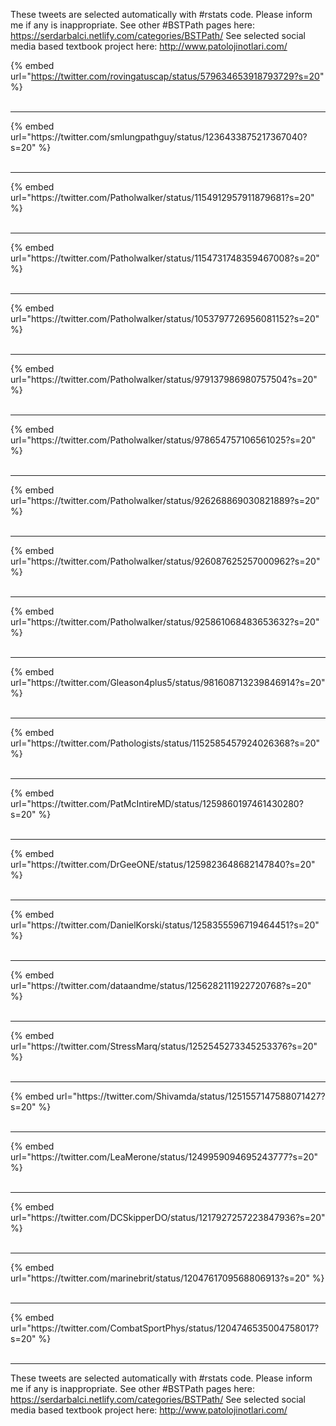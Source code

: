 

These tweets are selected automatically with #rstats code. Please inform me if any is inappropriate.
See other #BSTPath pages here: https://serdarbalci.netlify.com/categories/BSTPath/ 
See selected social media based textbook project here: http://www.patolojinotlari.com/

{% embed url="https://twitter.com/rovingatuscap/status/579634653918793729?s=20" %}<br>
<br>
<hr>
{% embed url="https://twitter.com/smlungpathguy/status/1236433875217367040?s=20" %}<br>
<br>
<hr>
{% embed url="https://twitter.com/Patholwalker/status/1154912957911879681?s=20" %}<br>
<br>
<hr>
{% embed url="https://twitter.com/Patholwalker/status/1154731748359467008?s=20" %}<br>
<br>
<hr>
{% embed url="https://twitter.com/Patholwalker/status/1053797726956081152?s=20" %}<br>
<br>
<hr>
{% embed url="https://twitter.com/Patholwalker/status/979137986980757504?s=20" %}<br>
<br>
<hr>
{% embed url="https://twitter.com/Patholwalker/status/978654757106561025?s=20" %}<br>
<br>
<hr>
{% embed url="https://twitter.com/Patholwalker/status/926268869030821889?s=20" %}<br>
<br>
<hr>
{% embed url="https://twitter.com/Patholwalker/status/926087625257000962?s=20" %}<br>
<br>
<hr>
{% embed url="https://twitter.com/Patholwalker/status/925861068483653632?s=20" %}<br>
<br>
<hr>
{% embed url="https://twitter.com/Gleason4plus5/status/981608713239846914?s=20" %}<br>
<br>
<hr>
{% embed url="https://twitter.com/Pathologists/status/1152585457924026368?s=20" %}<br>
<br>
<hr>
{% embed url="https://twitter.com/PatMcIntireMD/status/1259860197461430280?s=20" %}<br>
<br>
<hr>
{% embed url="https://twitter.com/DrGeeONE/status/1259823648682147840?s=20" %}<br>
<br>
<hr>
{% embed url="https://twitter.com/DanielKorski/status/1258355596719464451?s=20" %}<br>
<br>
<hr>
{% embed url="https://twitter.com/dataandme/status/1256282111922720768?s=20" %}<br>
<br>
<hr>
{% embed url="https://twitter.com/StressMarq/status/1252545273345253376?s=20" %}<br>
<br>
<hr>
{% embed url="https://twitter.com/Shivamda/status/1251557147588071427?s=20" %}<br>
<br>
<hr>
{% embed url="https://twitter.com/LeaMerone/status/1249959094695243777?s=20" %}<br>
<br>
<hr>
{% embed url="https://twitter.com/DCSkipperDO/status/1217927257223847936?s=20" %}<br>
<br>
<hr>
{% embed url="https://twitter.com/marinebrit/status/1204761709568806913?s=20" %}<br>
<br>
<hr>
{% embed url="https://twitter.com/CombatSportPhys/status/1204746535004758017?s=20" %}<br>
<br>
<hr>


These tweets are selected automatically with #rstats code. Please inform me if any is inappropriate.
See other #BSTPath pages here: https://serdarbalci.netlify.com/categories/BSTPath/ 
See selected social media based textbook project here: http://www.patolojinotlari.com/
